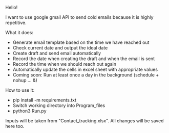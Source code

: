 Hello!

I want to use google gmail API to send cold emails because it is highly repetitive. 

What it does:
- Generate email template based on the time we have reached out
- Check current date and output the ideal date
- Create draft and send email automatically
- Record the date when creating the draft and when the email is sent
- Record the time when we should reach out again 
- Automatically update the cells in excel sheet with appropriate values 
- Coming soon: Run at least once a day in the background (schedule + nohup ... &) 

How to use it:
- pip install -m requirements.txt
- Switch working directory into Program_files
- python3 Run.py

Inputs will be taken from "Contact_tracking.xlsx". All changes will be saved here too. 
